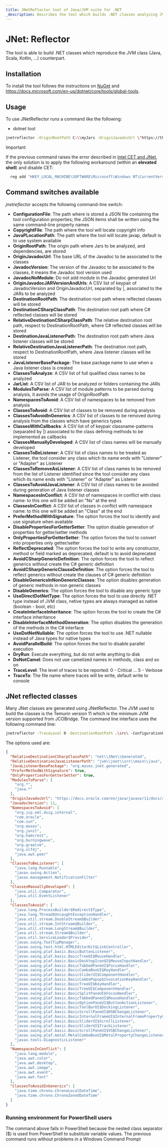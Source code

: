 ```yaml
---
title: JNetReflector tool of Java/JVM suite for .NET
_description: Describes the tool which builds .NET classes analyzing JVM Jar or modules
---
```


# JNet: Reflector

The tool is able to build .NET classes which reproduce the JVM class (Java, Scala, Kotlin, ...) counterpart.

## Installation

To install the tool follows the instructions on [NuGet](https://www.nuget.org/packages/MASES.JNetReflector/) and https://docs.microsoft.com/en-us/dotnet/core/tools/global-tools.

## Usage

To use JNetReflector runs a command like the following:

* dotnet tool

```sh
jnetreflector -OriginRootPath C:\\myJars -OriginJavadocUrl \"https://thehost/javadoc/\" -JavadocVersion 11 -DestinationRootPath C:\\ReflectionDestination
```

> [!IMPORTANT]
> If the previous command raises the error described in [Intel CET and JNet](usage.md#intel-cet-and-jnet), the only solution is to apply the following workaround (within an **elevated shell**) and disable CET:
> ```sh
> 	reg add "HKEY_LOCAL_MACHINE\SOFTWARE\Microsoft\Windows NT\CurrentVersion\Image File Execution Options\jnetreflector.exe" /v MitigationOptions /t REG_BINARY /d "0000000000000000000000000000002000" /f
> ```

## Command switches available

_jnetreflector_ accepts the following command-line switch:

* **ConfigurationFile**: The path where is stored a JSON file containing the tool configuration properties; the JSON items shall be written using the same command-line property names
* **CopyrightFile**: The path where the tool will locate copyright info
* **JavaPLocationPath**: The path where the tool will locate javap, default is to use system available
* **OriginRootPath**: The origin path where Jars to be analyzed, and dependencies, are stored
* **OriginJavadocUrl**: The base URL of the Javadoc to be associated to the classes
* **JavadocVersion**: The version of the Javadoc to be associated to the classes, it means the Javadoc tool version used
* **JavadocNoModule**: Do not add module in the Javadoc generated Url
* **OriginJavadocJARVersionAndUrls**: A CSV list of keypair of JavadocVersion and OriginJavadocUrl, separated by |, associated to the JARs to be analyzed
* **DestinationRootPath**: The destination root path where reflected classes will be stored
* **DestinationCSharpClassPath**: The destination root path where C# reflected classes will be stored
* **RelativeDestinationCSharpClassPath**: The relative destination root path, respect to DestinationRootPath, where C# reflected classes will be stored
* **DestinationJavaListenerPath**: The destination root path where Java listener classes will be stored
* **RelativeDestinationJavaListenerPath**: The destination root path, respect to DestinationRootPath, where Java listener classes will be stored
* **JavaListenerBasePackage**: The base package name to use when a Java listener class is created
* **ClassesToAnalyze**: A CSV list of full qualified class names to be analyzed
* **JarList**: A CSV list of JAR to be analyzed or folders containing the JARs
* **ModulesToParse**: A CSV list of module patterns to be parsed during analysis, it avoids the usage of OriginRootPath
* **NamespacesToAvoid**: A CSV list of namespaces to be removed from analysis
* **ClassesToAvoid**: A CSV list of classes to be removed during analysis
* **ClassesToAvoidInGenerics**: A CSV list of classes to be removed during analysis from the classes which have generics types
* **ClassesWithCallbacks**: A CSV list of of keypair classname-patterns (separated by |) associated to the class defining methods to be implemented as callbacks
* **ClassesManuallyDeveloped**: A CSV list of class names will be manually developed
* **ClassesToBeListener**: A CSV list of class names to be treated as Listener, the tool consider any class which its name ends with "Listener" or "Adapter" as Listener
* **ClassesToRemoveAsListener**: A CSV list of class names to be removed from the list of Listener identified since the tool consider any class which its name ends with "Listener" or "Adapter" as Listener
* **ClassesToAvoidJavaListener**: A CSV list of class names to be avoided during generation of Java listener classes
* **NamespacesInConflict**: A CSV list of namespaces in conflict with class name: to this one will be added an "Ns" at the end
* **ClassesInConflict**: A CSV list of classes in conflict with namespace name: to this one will be added an "Class" at the end
* **PreferMethodWithSignature**: The option forces the tool to identify and use signature when available
* **DisablePropertiesForGetterSetter**: The option disable generation of properties for getter/setter methods
* **OnlyPropertiesForGetterSetter**: The option forces the tool to convert into properties only getter/setter
* **ReflectDeprecated**: The option forces the tool to write any constructor, method or field marked as deprecated, default is to avoid deprecated
* **AvoidCSharpGenericDefinition**: The option forces the tool to reflect generics without create the C# generic definition
* **AvoidCSharpGenericClauseDefinition**: The option forces the tool to reflect generics without create the clauses of C# generic definition
* **DisableGenericsInNonGenericClasses**: The option disables generation of generic methods in non generic classes
* **DisableGenerics**: The option forces the tool to disable any generic type
* **UseDirectDotNetType**: The option forces the tool to use directly .NET type instead of JVM class, netive types are always managed as native (boolean - bool, etc)
* **CreateInterfaceInheritance**: The option forces the tool to create the C# interface inheritance
* **DisableInterfaceMethodGeneration**: The option disables the generation of the methods in the C# interface
* **UseDotNetNullable**: The option forces the tool to use .NET nullable instead of Java types for native types
* **AvoidParallelBuild**: The option forces the tool to disable parallel execution
* **DryRun**: Execute everything, but do not write anything to disk
* **DoNotCamel**: Does not use camelized names in methods, class and so on
* **TraceLevel**: The level of traces to be reported: 0 - Critical ... 5 - Verbose
* **TraceTo**: The file name where traces will be write, default write to console

## JNet reflected classes

Many JNet classes are generated using JNetReflector. The JVM used to build the classes is the Temurin version 11 which is the minimum JVM version supported from JCOBridge.
The command line interface uses the following command line:

```sh
jnetreflector -TraceLevel 0 -DestinationRootPath .\src\ -ConfigurationFile .\src\configuration.json
```

The options used are:

```json
{
  "RelativeDestinationCSharpClassPath": "net\\JNet\\Generated",
  "RelativeDestinationJavaListenerPath": "jvm\\jnet\\src\\main\\java",
  "JavaListenerBasePackage": "org.mases.jnet.generated",
  "PreferMethodWithSignature": true,
  "OnlyPropertiesForGetterSetter": true,
  "ModulesToParse": [
    "org.*",
    "java.*"
  ],
  "OriginJavadocUrl": "https://docs.oracle.com/en/java/javase/11/docs/api/",
  "JavadocVersion": 11,
  "NamespacesToAvoid": [
    "org.jcp.xml.dsig.internal",
    "com.oracle",
    "com.sun",
    "org.mases",
    "org.junit",
    "org.hamcrest",
    "org.burningwave",
    "org.graalvm",
    "org.slf4j",
    "java.awt.peer"
  ],
  "ClassesToBeListener": [
    "java.lang.Runnable",
    "javax.swing.Action",
    "javax.management.NotificationFilter"
  ],
  "ClassesManuallyDeveloped": [
    "java.util.Comparator",
    "java.util.EventListener"
  ],
  "ClassesToAvoid": [
    "java.lang.ProcessBuilder$Redirect$Type",
    "java.lang.Thread$UncaughtExceptionHandler",
    "java.util.stream.DoubleStream$Builder",
    "java.util.stream.IntStream$Builder",
    "java.util.stream.LongStream$Builder",
    "java.util.stream.Stream$Builder",
    "java.util.ServiceLoader$Provider",
    "javax.swing.ToolTipManager",
    "javax.swing.text.html.HTMLEditorKit$LinkController",
    "javax.swing.plaf.basic.BasicButtonListener",
    "javax.swing.plaf.basic.BasicTreeUI$MouseHandler",
    "javax.swing.plaf.basic.BasicDesktopIconUI$MouseInputHandler",
    "javax.swing.plaf.basic.BasicTabbedPaneUI$FocusHandler",
    "javax.swing.plaf.basic.BasicComboBoxUI$KeyHandler",
    "javax.swing.plaf.basic.BasicSliderUI$ComponentHandler",
    "javax.swing.plaf.basic.BasicComboPopup$InvocationKeyHandler",
    "javax.swing.plaf.basic.BasicTreeUI$KeyHandler",
    "javax.swing.plaf.basic.BasicTreeUI$ComponentHandler",
    "javax.swing.plaf.basic.BasicSplitPaneUI$FocusHandler",
    "javax.swing.plaf.basic.BasicTabbedPaneUI$MouseHandler",
    "javax.swing.plaf.basic.BasicOptionPaneUI$ButtonActionListener",
    "javax.swing.plaf.basic.BasicToolBarUI$DockingListener",
    "javax.swing.plaf.basic.BasicScrollPaneUI$HSBChangeListener",
    "javax.swing.plaf.basic.BasicInternalFrameUI$InternalFramePropertyChangeListener",
    "javax.swing.plaf.basic.BasicSliderUI$ScrollListener",
    "javax.swing.plaf.basic.BasicSliderUI$TrackListener",
    "javax.swing.plaf.basic.BasicScrollPaneUI$VSBChangeListener",
    "javax.swing.plaf.metal.MetalComboBoxUI$MetalPropertyChangeListener",
    "javax.tools.DiagnosticListener"
  ],
  "NamespacesInConflict": [
    "java.lang.module",
    "java.awt.color",
    "java.awt.desktop",
    "java.awt.image",
    "java.awt.event",
    "java.awt.font"
  ],
  "ClassesToAvoidInGenerics": [
    "java.time.chrono.ChronoLocalDateTime",
    "java.time.chrono.ChronoZonedDateTime"
  ]
}
```

### Running environment for PowerShell users

The command above fails in PowerShell because the nested class separator ($) is used from PowerShell to substitute variable values.
The previous command runs without problems in a Windows Command Prompt
